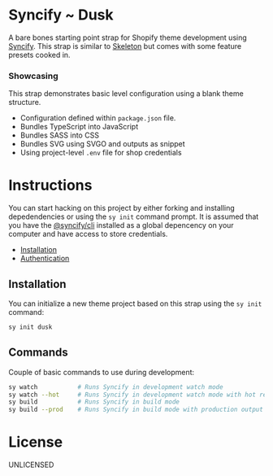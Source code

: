 # Syncify ~ Dusk

A bare bones starting point strap for Shopify theme development using [Syncify](https://github.com/panoply/syncify). This strap is similar to [Skeleton](https://github.com/syncifycli/skeleton) but comes with some feature presets cooked in.

### Showcasing

This strap demonstrates basic level configuration using a blank theme structure.

- Configuration defined within `package.json` file.
- Bundles TypeScript into JavaScript
- Bundles SASS into CSS
- Bundles SVG using SVGO and outputs as snippet
- Using project-level `.env` file for shop credentials

# Instructions

You can start hacking on this project by either forking and installing depedendencies or using the `sy init` command prompt. It is assumed that you have the [@syncify/cli](https://github.com/panoply/syncify) installed as a global depencency on your computer and have access to store credentials.

- [Installation](https://syncify.sh/setup/installation/)
- [Authentication](https://syncify.sh/setup/authentication/)

## Installation

You can initialize a new theme project based on this strap using the `sy init` command:

```bash
sy init dusk
```

## Commands

Couple of basic commands to use during development:

```bash
sy watch           # Runs Syncify in development watch mode
sy watch --hot     # Runs Syncify in development watch mode with hot reloads
sy build           # Runs Syncify in build mode
sy build --prod    # Runs Syncify in build mode with production output
```

# License

UNLICENSED
